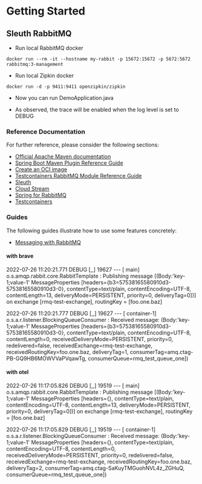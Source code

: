 # Getting Started


## Sleuth RabbitMQ

- Run local RabbitMQ docker

```
docker run --rm -it --hostname my-rabbit -p 15672:15672 -p 5672:5672 rabbitmq:3-management
```

- Run local Zipkin docker

```
docker run -d -p 9411:9411 openzipkin/zipkin
```

- Now you can run DemoApplication.java

- As observed, the trace will be enabled when the log level is set to DEBUG


### Reference Documentation
For further reference, please consider the following sections:

* [Official Apache Maven documentation](https://maven.apache.org/guides/index.html)
* [Spring Boot Maven Plugin Reference Guide](https://docs.spring.io/spring-boot/docs/2.6.9/maven-plugin/reference/html/)
* [Create an OCI image](https://docs.spring.io/spring-boot/docs/2.6.9/maven-plugin/reference/html/#build-image)
* [Testcontainers RabbitMQ Module Reference Guide](https://www.testcontainers.org/modules/rabbitmq/)
* [Sleuth](https://docs.spring.io/spring-cloud-sleuth/docs/current/reference/htmlsingle/spring-cloud-sleuth.html)
* [Cloud Stream](https://docs.spring.io/spring-cloud-stream/docs/current/reference/html/spring-cloud-stream.html#spring-cloud-stream-overview-introducing)
* [Spring for RabbitMQ](https://docs.spring.io/spring-boot/docs/2.6.9/reference/htmlsingle/#messaging.amqp)
* [Testcontainers](https://www.testcontainers.org/)

### Guides
The following guides illustrate how to use some features concretely:

* [Messaging with RabbitMQ](https://spring.io/guides/gs/messaging-rabbitmq/)


#### with brave

2022-07-26 11:20:21.771 DEBUG [,,] 19627 --- [           main] o.s.amqp.rabbit.core.RabbitTemplate      : Publishing message [(Body:'key-1;value-1' MessageProperties [headers={b3=57538165580910d3-57538165580910d3-0}, contentType=text/plain, contentEncoding=UTF-8, contentLength=13, deliveryMode=PERSISTENT, priority=0, deliveryTag=0])] on exchange [rmq-test-exchange], routingKey = [foo.one.baz]

2022-07-26 11:20:21.777 DEBUG [,,] 19627 --- [    container-1] o.s.a.r.listener.BlockingQueueConsumer   : Received message: (Body:'key-1;value-1' MessageProperties [headers={b3=57538165580910d3-57538165580910d3-0}, contentType=text/plain, contentEncoding=UTF-8, contentLength=0, receivedDeliveryMode=PERSISTENT, priority=0, redelivered=false, receivedExchange=rmq-test-exchange, receivedRoutingKey=foo.one.baz, deliveryTag=1, consumerTag=amq.ctag-PB-GQ9HB6MOWVVaPVqawTg, consumerQueue=rmq_test_queue_one])

#### with otel

2022-07-26 11:17:05.826 DEBUG [,,] 19519 --- [           main] o.s.amqp.rabbit.core.RabbitTemplate      : Publishing message [(Body:'key-1;value-1' MessageProperties [headers={}, contentType=text/plain, contentEncoding=UTF-8, contentLength=13, deliveryMode=PERSISTENT, priority=0, deliveryTag=0])] on exchange [rmq-test-exchange], routingKey = [foo.one.baz]

2022-07-26 11:17:05.829 DEBUG [,,] 19519 --- [    container-1] o.s.a.r.listener.BlockingQueueConsumer   : Received message: (Body:'key-1;value-1' MessageProperties [headers={}, contentType=text/plain, contentEncoding=UTF-8, contentLength=0, receivedDeliveryMode=PERSISTENT, priority=0, redelivered=false, receivedExchange=rmq-test-exchange, receivedRoutingKey=foo.one.baz, deliveryTag=2, consumerTag=amq.ctag-SaKuyTMGuohNVL4z_ZGHuQ, consumerQueue=rmq_test_queue_one])
